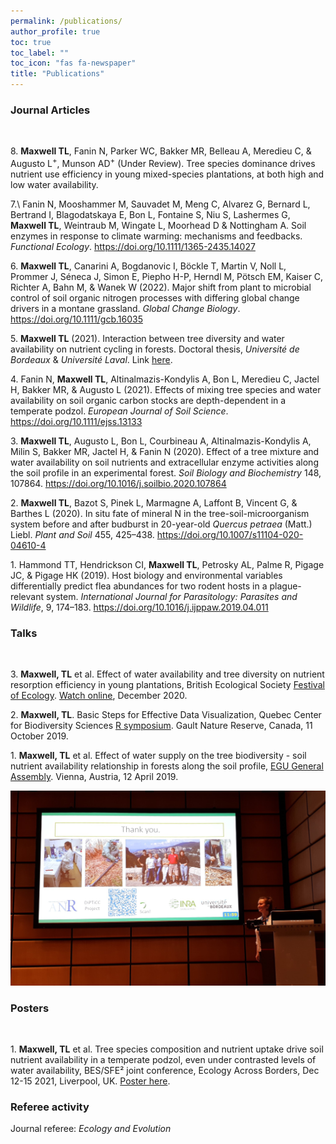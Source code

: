 ```yaml
---
permalink: /publications/
author_profile: true
toc: true
toc_label: ""
toc_icon: "fas fa-newspaper"
title: "Publications"
---
```



### Journal Articles
<br>

8\. **Maxwell TL**, Fanin N, Parker WC, Bakker MR, Belleau A, Meredieu C, & Augusto L<sup>+</sup>, Munson AD<sup>+</sup> (Under Review). Tree species dominance drives nutrient use efficiency in young mixed-species plantations, at both high and low water availability. 

7.\ Fanin N, Mooshammer M, Sauvadet M, Meng C, Alvarez G, Bernard L, Bertrand I, Blagodatskaya E, Bon L, Fontaine S, Niu S, Lashermes G, **Maxwell TL**, Weintraub M, Wingate L, Moorhead D & Nottingham A. Soil enzymes in response to climate warming: mechanisms and feedbacks. _Functional Ecology_. <https://doi.org/10.1111/1365-2435.14027>

6\. **Maxwell TL**, Canarini A, Bogdanovic I, Böckle T, Martin V, Noll L, Prommer J, Séneca J, Simon E, Piepho H-P, Herndl M, Pötsch EM, Kaiser C, Richter A, Bahn M, & Wanek W (2022). Major shift from plant to microbial control of soil organic nitrogen processes with differing global change drivers in a montane grassland. _Global Change Biology_. <https://doi.org/10.1111/gcb.16035>  

5\. **Maxwell TL** (2021). Interaction between tree diversity and water availability on nutrient cycling in forests. Doctoral thesis, _Université de Bordeaux_ & _Université Laval_. Link [here](https://scholar.google.at/citations?view_op=view_citation&hl=en&user=BnCknmEAAAAJ&citation_for_view=BnCknmEAAAAJ:IjCSPb-OGe4C). 

4\. Fanin N, **Maxwell TL**, Altinalmazis-Kondylis A, Bon L, Meredieu C, Jactel H, Bakker MR, & Augusto L (2021). Effects of mixing tree species and water availability on soil organic carbon stocks are depth-dependent in a temperate podzol.  _European Journal of Soil Science_. <https://doi.org/10.1111/ejss.13133>

3\. **Maxwell TL**, Augusto L, Bon L, Courbineau A, Altinalmazis-Kondylis A, Milin S, Bakker MR, Jactel H, & Fanin N (2020). Effect of a tree mixture and water availability on soil nutrients and extracellular enzyme activities along the soil profile in an experimental forest. _Soil Biology and Biochemistry_ 148, 107864. <https://doi.org/10.1016/j.soilbio.2020.107864>

2\. **Maxwell TL**, Bazot S, Pinek L, Marmagne A, Laffont B, Vincent G, & Barthes L (2020). In situ fate of mineral N in the tree-soil-microorganism system before and after budburst in 20-year-old _Quercus petraea_ (Matt.) Liebl. _Plant and Soil_ 455, 425–438. <https://doi.org/10.1007/s11104-020-04610-4>

1\. Hammond TT, Hendrickson CI, **Maxwell TL**, Petrosky AL, Palme R, Pigage JC, & Pigage HK (2019). Host biology and environmental variables differentially predict flea abundances for two rodent hosts in a plague-relevant system. _International Journal for Parasitology: Parasites and Wildlife_, 9, 174–183. <https://doi.org/10.1016/j.ijppaw.2019.04.011>

### Talks
<br>

3\. **Maxwell, TL** et al. Effect of water availability and tree diversity on nutrient resorption efficiency in young plantations, British Ecological Society [Festival of Ecology](https://www.britishecologicalsociety.org/events/festival-of-ecology/). [Watch online](https://www.youtube.com/watch?v=0JVmuGSupHQ), December 2020. 

2\. **Maxwell, TL**. Basic Steps for Effective Data Visualization, Quebec Center for Biodiversity Sciences [R symposium](https://wiki.qcbs.ca/r_symposium_2019). Gault Nature Reserve, Canada, 11 October 2019.

1\. **Maxwell, TL** et al. Effect of water supply on the tree biodiversity - soil nutrient availability relationship in forests along the soil profile, [EGU General Assembly](https://meetingorganizer.copernicus.org/EGU2019/orals/30819). Vienna, Austria, 12 April 2019. 

<p align="center">
  <img width="600" src="/img/EGU_presentation.png">
</p>


### Posters
<br>

1\. **Maxwell, TL** et al. Tree species composition and nutrient uptake drive soil nutrient availability in a temperate podzol, even under contrasted levels of water availability, BES/SFE² joint conference, Ecology Across Borders, Dec 12-15 2021, Liverpool, UK. [Poster here](/docs/Maxwell_poster_BES_2021.pdf).


### Referee activity 

Journal referee: _Ecology and Evolution_  
